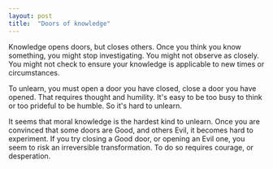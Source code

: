 ```yaml
---
layout: post
title:  "Doors of knowledge"
---
```


Knowledge opens doors, but closes others. Once you think you know something,
you might stop investigating. You might not observe as closely. You might not
check to ensure your knowledge is applicable to new times or circumstances.

To unlearn, you must open a door you have closed, close a door you have opened.
That requires thought and humility. It's easy to be too busy to think or too
prideful to be humble. So it's hard to unlearn.

It seems that moral knowledge is the hardest kind to unlearn. Once you are
convinced that some doors are Good, and others Evil, it becomes hard to
experiment. If you try closing a Good door, or opening an Evil one, you seem to
risk an irreversible transformation. To do so requires courage, or desperation.
